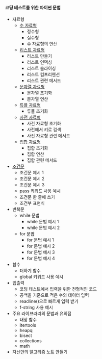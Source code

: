 #### 코딩 테스트를 위한 파이썬 문법

* 자료형
    * [수 자료형](/1_data_type/1.py)
        * 정수형
        * 실수형
        * 수 자료형의 연산
    * [리스트 자료형](/1_data_type/2.py)
        * 리스트 만들기
        * 리스트 인덱싱
        * 리스트 슬라이싱
        * 리스트 컴프리헨션
        * 리스트 관련 메서드
    * [문자열 자료형](/1_data_type/3.py)
        * 문자열 초기화
        * 문자열 연산
    * [튜플 자료형](/1_data_type/4.py)
        * 튜플 초기화
    * [사전 자료형](/1_data_type/5.py)
        * 사전 자료형 초기화
        * 사전에서 키로 검색
        * 사전 자료형 관련 메서드
    * [집합 자료형](/1_data_type/6.py)
        * 집합 초기화
        * 집합 연산
        * 집합 관련 메서드
* [조건문](/2_Conditional/1.py)
    * 조건문 예시 1
    * 조건문 예시 2
    * 조건문 예시 3
    * pass 키워드 사용 예시
    * 조건문 한 줄에 쓰기
    * 조건부 표현식
* 반복문
    * while 문법
        * while 문법 예시 1
        * while 문법 예시 2
    * for 문법
        * for 문법 예시 1
        * for 문법 예시 2
        * for 문법 예시 3
        * for 문법 예시 4
* 함수
    * 더하기 함수
    * global 키워드 사용 예시
* 입출력
    * 코딩 테스트에서 입력을 위한 전형적인 코드
    * 공백을 기준으로 적은 수의 데이터 입력
    * readline()으로 빠르게 입력 받기
    * f-string 사용 예시
* 주요 라이브러리의 문법과 유의점
    * 내장 함수
    * itertools
    * heapq
    * bisect
    * collections
    * math
* 자신만의 알고리즘 노트 만들기
